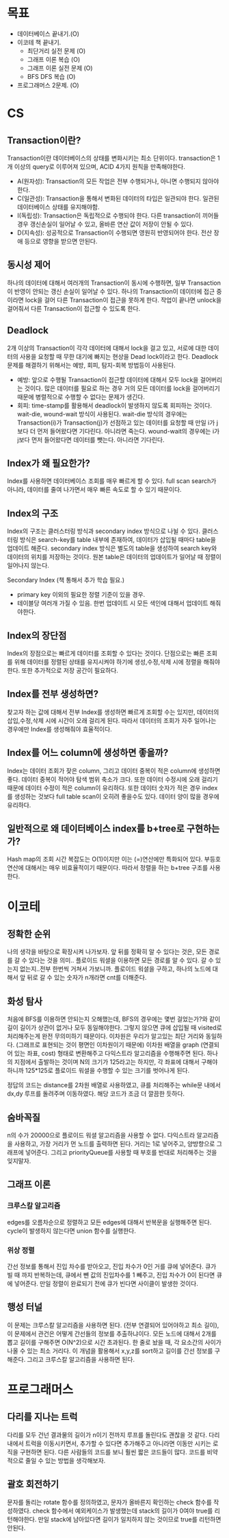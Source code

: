 # 목표

- 데이터베이스 끝내기.(O)
- 이코테 책 끝내기.
  - 최단거리 실전 문제 (O)
  - 그래프 이론 복습 (O)
  - 그래프 이론 실전 문제 (O)
  - BFS DFS 복습 (O)
- 프로그래머스 2문제. (O)

# CS

## Transaction이란?

Transaction이란 데이터베이스의 상태를 변화시키는 최소 단위이다. transaction은 1개 이상의 query로 이루어져 있으며, ACID 4가지 원칙을 만족해야한다.

- A(원자성): Transaction의 모든 작업은 전부 수행되거나, 아니면 수행되지 않아야한다.
- C(일관성): Transaction을 통해서 변화된 데이터의 타입은 일관되야 한다. 일관된 데이터베이스 상태를 유지해야함.
- I(독립성): Transaction은 독립적으로 수행되야 한다. 다른 transaction이 끼어들 경우 갱신손실이 일어날 수 있고, 올바른 연산 값이 저장이 안될 수 있다.
- D(지속성): 성공적으로 Transaction이 수행되면 영원히 반영되어야 한다. 전산 장애 등으로 영향을 받으면 안된다.

## 동시성 제어

하나의 데이터에 대해서 여러개의 Transaction이 동시에 수행하면, 일부 Transaction이 반영이 안되는 갱신 손실이 일어날 수 있다.
하나의 Transaction이 데이터에 접근 중이라면 lock을 걸어 다른 Transaction이 접근을 못하게 한다. 작업이 끝나면 unlock을 걸어줘서 다른 Transaction이 접근할 수 있도록 한다.

## Deadlock

2개 이상의 Transaction이 각각 데이터에 대해서 lock을 걸고 있고, 서로에 대한 데이터의 사용을 요청할 때 무한 대기에 빠지는 현상을 Dead lock이라고 한다.
Deadlock 문제를 해결하기 위해서는 예방, 회피, 탐지-회복 방법등이 사용된다.

- 예방: 앞으로 수행될 Transaction이 접근할 데이터에 대해서 모두 lock을 걸어버리는 것이다. 많은 데이터를 필요로 하는 경우 거의 모든 데이터를 lock을 걸어버리기 때문에 병렬적으로 수행할 수 없다는 문제가 생긴다.
- 회피: time-stamp를 활용해서 deadlock이 발생하지 않도록 회피하는 것이다. wait-die, wound-wait 방식이 사용된다. wait-die 방식의 경우에는 Transaction(i)가 Transaction(j)가 선점하고 있는 데이터를 요청할 때 만일 i가 j보다 더 먼저 들어왔다면 기다린다. 아니라면 죽는다. wound-wait의 경우에는 i가 j보다 먼저 들어왔다면 데이터를 뺏는다. 아니라면 기다린다.

## Index가 왜 필요한가?

Index를 사용하면 데이터베이스 조회를 매우 빠르게 할 수 있다. full scan search가 아니라, 데이터를 줄여 나가면서 매우 빠른 속도로 할 수 있기 때문이다.

## Index의 구조

Index의 구조는 클러스터링 방식과 secondary index 방식으로 나뉠 수 있다. 클러스터링 방식은 search-key를 table 내부에 존재하여, 데이터가 삽입될 때마다 table을 업데이트 해준다.
secondary index 방식은 별도의 table을 생성하여 search key와 데이터의 위치를 저장하는 것이다. 원본 table은 데이터의 업데이트가 일어날 때 정렬이 일어나지 않는다.

Secondary Index (책 통해서 추가 학습 필요.)

- primary key 이외의 필요한 정렬 기준이 있을 경우.
- 테이블당 여러개 가질 수 있음. 한번 업데이트 시 모든 색인에 대해서 업데이트 해줘야한다.

## Index의 장단점

Index의 장점으로는 빠르게 데이터를 조회할 수 있다는 것이다. 단점으로는 빠른 조회를 위해 데이터를 정렬된 상태를 유지시켜야 하기에 생성,수정,삭제 시에 정렬을 해줘야한다. 또한 추가적으로 저장 공간이 필요하다.

## Index를 전부 생성하면?

찾고자 하는 값에 대해서 전부 Index를 생성하면 빠르게 조회할 수는 있지만, 데이터의 삽입,수정,삭제 시에 시간이 오래 걸리게 된다. 따라서 데이터의 조회가 자주 일어나는 경우에만 Index를 생성해줘야 효율적이다.

## Index를 어느 column에 생성하면 좋을까?

Index는 데이터 조회가 잦은 column, 그리고 데이터 중복이 적은 column에 생성하면 좋다. 데이터 중복이 적어야 탐색 범위 축소가 크다. 또한 데이터 수정시에 오래 걸리기 때문에 데이터 수정이 적은 column이 유리하다.
또한 데이터 숫자가 적은 경우 index를 생성하는 것보다 full table scan이 오히려 좋을수도 있다. 데이터 양이 많을 경우에 유리하다.

## 일반적으로 왜 데이터베이스 index를 b+tree로 구현하는가?

Hash map의 조회 시간 복잡도는 O(1)이지만 이는 (=)연산에만 특화되어 있다. 부등호 연산에 대해서는 매우 비효율적이기 때문이다. 따라서 정렬을 하는 b+tree 구조를 사용한다.

# 이코테

## 정확한 순위

나의 생각을 바탕으로 확장시켜 나가보자. 앞 뒤를 정확히 알 수 있다는 것은, 모든 경로를 갈 수 있다는 것을 의미..
플로이드 워셜을 이용하면 모든 경로를 알 수 있다. 갈 수 있는지 없는지..전부 한번씩 거쳐서 가보니까.
플로이드 워셜을 구하고, 하나의 노드에 대해서 앞 뒤로 갈 수 있는 숫자가 n개라면 cnt를 더해준다.

## 화성 탐사

처음에 BFS를 이용하면 안되는지 오해했는데, BFS의 경우에는 몇번 걸었는가?와 같이 길이 길이가 상관이 없거나 모두 동일해야한다. 그렇지 않으면 큐에 삽입될 때 visited로 처리해주는게 완전 무의미하기 때문이다.
이차원은 우리가 알고있는 최단 거리와 동일하다. (그래프로 표현되는 것이 평면인 이차원이기 때문에)
이차원 배열을 graph (연결되어 있는 좌표, cost) 형태로 변환해주고 다익스트라 알고리즘을 수행해주면 된다. 하나의 지점에서 출발하는 것이며 N의 크기가 125라고는 하지만, 각 좌표에 대해서 구해야하니까 125\*125로 플로이드 워셜을 수행할 수 있는 크기를 벗어나게 된다.

정답의 코드는 distance를 2차원 배열로 사용하였고, 큐를 처리해주는 while문 내에서 dx,dy 루프를 돌려주며 이동하였다. 해당 코드가 조금 더 깔끔한 듯하다.

## 숨바꼭질

n의 수가 20000으로 플로이드 워셜 알고리즘을 사용할 수 없다. 다익스트라 알고리즘을 사용하고, 가장 거리가 먼 노드를 출력하면 된다.
거리는 1로 넣어주고, 양방향으로 그래프에 넣어준다. 그리고 priorityQueue를 사용할 때 부호를 반대로 처리해주는 것을 잊지말자.

## 그래프 이론

### 크루스칼 알고리즘

edges를 오름차순으로 정렬하고 모든 edges에 대해서 반복문을 실행해주면 된다. cycle이 발생하지 않는다면 union 함수를 실행한다.

### 위상 정렬

간선 정보를 통해서 진입 차수를 받아오고, 진입 차수가 0인 거를 큐에 넣어준다. 큐가 빌 때 까지 반복하는데, 큐에서 뺀 값의 진입차수를 1 빼주고, 진입 차수가 0이 된다면 큐에 넣어준다. 만일 정렬이 완료되기 전에 큐가 빈다면 사이클이 발생한 것이다.

## 행성 터널

이 문제는 크루스칼 알고리즘을 사용하면 된다. (전부 연결되어 있어야하고 최소 길이), 이 문제에서 관건은 어떻게 간선들의 정보를 추출하냐이다. 모든 노드에 대해서 2개를 뽑고 길이를 구해주면 O(N^2)으로 시간 초과된다.
한 줄로 놨을 때, 각 요소간의 사이가 나올 수 있는 최소 거리다. 이 개념을 활용해서 x,y,z를 sort하고 길이를 간선 정보를 구해준다. 그리고 크루스칼 알고리즘을 사용하면 된다.

# 프로그래머스

## 다리를 지나는 트럭

다리를 모두 건넌 결과물의 길이가 n이기 전까지 루프를 돌린다도 괜찮을 것 같다. 다리 내에서 트럭을 이동시키면서, 추가할 수 있다면 추가해주고 아니라면 이동만 시키는 로직을 구현하면 된다.
다른 사람들의 코드를 보니 훨씬 짧은 코드들이 많다. 코드를 비약적으로 줄일 수 있는 방법을 생각해보자.

## 괄호 회전하기

문자를 돌리는 rotate 함수를 정의하였고, 문자가 올바른지 확인하는 check 함수를 작성하였다. check 함수에서 예외케이스가 발생했는데 stack의 길이가 0여야 true를 리턴해야한다. 만일 stack에 남아있다면 길이가 일치하지 않는 것이므로 true를 리턴하면 안된다.
